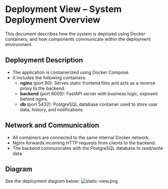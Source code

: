 # Deployment View – System Deployment Overview

This document describes how the system is deployed using Docker containers, and how components communicate within the deployment environment.

## Deployment Description

- The application is containerized using Docker Compose.
- It includes the following containers:
  - **nginx** (port 80): Serves static frontend files and acts as a reverse proxy to the backend.
  - **backend** (port 8000): FastAPI server with business logic, exposed behind nginx.
  - **db** (port 5432): PostgreSQL database container used to store user data, history, and notifications.

## Network and Communication

- All containers are connected to the same internal Docker network.
- Nginx forwards incoming HTTP requests from clients to the backend.
- The backend communicates with the PostgreSQL database to read/write data.

## Diagram

See the deployment diagram below:
![static-view.png](https://img.plantuml.biz/plantuml/png/bLDDQnin4BtlhtZub83Tz5ZsKEBO11TQr-ccv51wa7UdQv5ToT7CnZ6b_xqZxGSKqa9XFwHvJpDwcgTh5XEaQvjCh3I4DHqRVsx92TRMrC6qELO78tilACuirE9Ywx7pGVWoovol2BErBnyfOEDPPZ2S1lYP0Vhyy4sbsCZPafnyUCnHzaaNZdHDv2Osq6TSUIV6EWevN6tTIqgRHWCN-BPDqmVQew3mJE7x03WlX63hWmm1u0ifpeHTy2_dAReiIpgARlV-VdSLFmK2FNN4mXFdreUJ2HLF2CHZRrIBgt1nQrYMkm-N0pt6OlKq_PMzhcTOd1IDYIPDGq8iZyV6baQiT_-G5PcSj2DqpbbNmpgsMh0SwqtSZN5LGrgoOuqpe_6rBUSmdHoqsqEnUUfBZ_sFg4_dukuZraRCtZ0bRUsPdvf9MJL0cFNKTs_U9jRwvk_oTjepgvPJBxBuO6fIDmLqAZdbcwDL8HhcrxSQNzrmsVYkmknhN7OJ_4d_gVIgiPfwX9TLQnskz08yVpvo8gHGblKyB1Rl1mVcoJ5ggkG8lGGf6l6ndtyoHXDfVx9if4HwVqJvT6wuwoXObPFrkucST9To5CKc-PKLlDRrySR-1W00)
